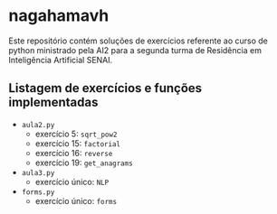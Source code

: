 # nagahamavh

Este repositório contém soluções de exercícios referente ao curso de python ministrado pela AI2 para a segunda turma de Residência em Inteligência Artificial SENAI.

## Listagem de exercícios e funções implementadas

- `aula2.py`
  - exercício 5: `sqrt_pow2`
  - exercício 15: `factorial`
  - exercício 16: `reverse`
  - exercício 19: `get_anagrams`
- `aula3.py`
  - exercício único: `NLP`
- `forms.py`
  - exercício único: `forms`
